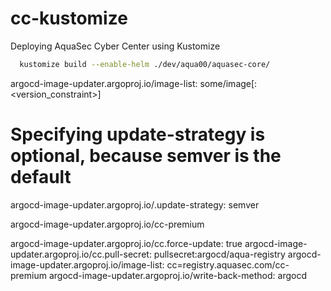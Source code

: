 # cc-kustomize
Deploying AquaSec Cyber Center using Kustomize

```bash
  kustomize build --enable-helm ./dev/aqua00/aquasec-core/
```
argocd-image-updater.argoproj.io/image-list: some/image[:<version_constraint>]
# Specifying update-strategy is optional, because semver is the default
argocd-image-updater.argoproj.io/<image>.update-strategy: semver


argocd-image-updater.argoproj.io/cc-premium





argocd-image-updater.argoproj.io/cc.force-update: true
argocd-image-updater.argoproj.io/cc.pull-secret: pullsecret:argocd/aqua-registry
argocd-image-updater.argoproj.io/image-list: cc=registry.aquasec.com/cc-premium
argocd-image-updater.argoproj.io/write-back-method: argocd
